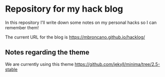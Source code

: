 # Repository for my hack blog
In this repository I'll write down some notes on my personal hacks so I can remember them!

The current URL for the blog is https://mbroncano.github.io/hacklog/

## Notes regarding the theme
We are currently using this theme https://github.com/jekyll/minima/tree/2.5-stable
